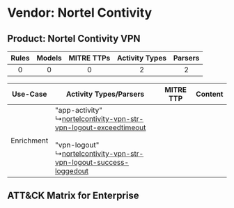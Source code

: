 Vendor: Nortel Contivity
========================
Product: Nortel Contivity VPN
-----------------------------
| Rules | Models | MITRE TTPs | Activity Types | Parsers |
|:-----:|:------:|:----------:|:--------------:|:-------:|
|   0   |   0    |     0      |       2        |    2    |

|  Use-Case  | Activity Types/Parsers    | MITRE TTP | Content    |
|:----------:| ---- | --------- | ---- |
| Enrichment |  "app-activity"<br> ↳[nortelcontivity-vpn-str-vpn-logout-exceedtimeout](Ps/pC_nortelcontivityvpnstrvpnlogoutexceedtimeout.md)<br><br> "vpn-logout"<br> ↳[nortelcontivity-vpn-str-vpn-logout-success-loggedout](Ps/pC_nortelcontivityvpnstrvpnlogoutsuccessloggedout.md)<br> |    | [](RM/r_m_nortel_contivity_nortel_contivity_vpn_Enrichment.md) |

ATT&CK Matrix for Enterprise
----------------------------
